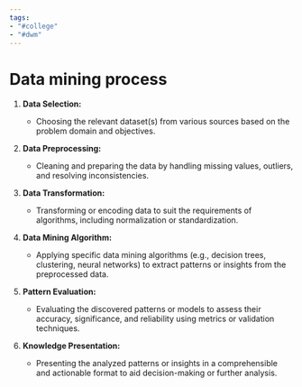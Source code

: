 ```yaml
---
tags:
- "#college"
- "#dwm"
---
```


# Data mining process
1. **Data Selection:**
   - Choosing the relevant dataset(s) from various sources based on the problem domain and objectives.

2. **Data Preprocessing:**
   - Cleaning and preparing the data by handling missing values, outliers, and resolving inconsistencies.

3. **Data Transformation:**
   - Transforming or encoding data to suit the requirements of algorithms, including normalization or standardization.

4. **Data Mining Algorithm:**
   - Applying specific data mining algorithms (e.g., decision trees, clustering, neural networks) to extract patterns or insights from the preprocessed data.

5. **Pattern Evaluation:**
   - Evaluating the discovered patterns or models to assess their accuracy, significance, and reliability using metrics or validation techniques.

6. **Knowledge Presentation:**
   - Presenting the analyzed patterns or insights in a comprehensible and actionable format to aid decision-making or further analysis.